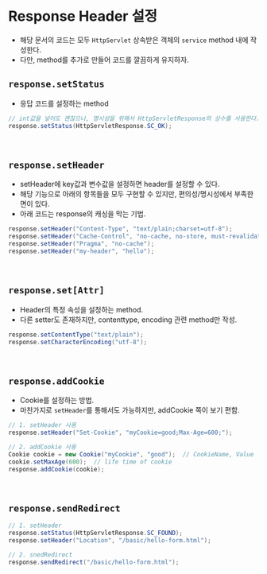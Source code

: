# Response Header 설정
- 해당 문서의 코드는 모두 `HttpServlet` 상속받은 객체의 `service` method 내에 작성한다.
- 다만, method를 추가로 만들어 코드를 깔끔하게 유지하자.

## `response.setStatus`
- 응답 코드를 설정하는 method
```java
// int값을 넣어도 괜찮으나, 명시성을 위해서 HttpServletResponse의 상수를 사용한다.
response.setStatus(HttpServletResponse.SC_OK);
```

</br>

## `response.setHeader`
- setHeader에 key값과 변수값을 설정하면 header를 설정할 수 있다.
- 해당 기능으로 아래의 항목들을 모두 구현할 수 있지만, 편의성/명시성에서 부족한 면이 있다.
- 아래 코드는 response의 캐싱을 막는 기법.

```java
response.setHeader("Content-Type", "text/plain;charset=utf-8");
response.setHeader("Cache-Control", "no-cache, no-store, must-revalidate");
response.setHeader("Pragma", "no-cache");
response.setHeader("my-header", "hello");
```

</br>

## `response.set[Attr]`
- Header의 특정 속성을 설정하는 method.
- 다른 setter도 존재하지만, contenttype, encoding 관련 method만 작성.

```java
response.setContentType("text/plain");
response.setCharacterEncoding("utf-8");
```

</br>

## `response.addCookie`
- Cookie를 설정하는 방법.
- 마찬가지로 `setHeader`를 통해서도 가능하지만, addCookie 쪽이 보기 편함.

```java
// 1. setHeader 사용
response.setHeader("Set-Cookie", "myCookie=good;Max-Age=600;");

// 2. addCookie 사용
Cookie cookie = new Cookie("myCookie", "good");  // CookieName, Value
cookie.setMaxAge(600);  // life time of cookie
response.addCookie(cookie);
```

</br>

## `response.sendRedirect`
```java
// 1. setHeader
response.setStatus(HttpServletResponse.SC_FOUND);
response.setHeader("Location", "/basic/hello-form.html");

// 2. snedRedirect
response.sendRedirect("/basic/hello-form.html");
```